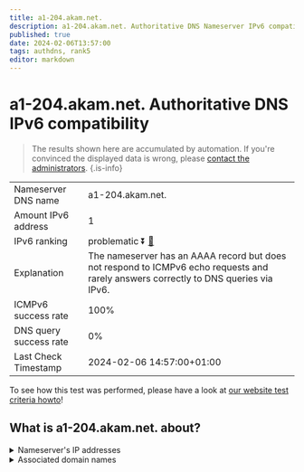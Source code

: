 ```yaml
---
title: a1-204.akam.net.
description: a1-204.akam.net. Authoritative DNS Nameserver IPv6 compatibility
published: true
date: 2024-02-06T13:57:00
tags: authdns, rank5
editor: markdown
---
```


# a1-204.akam.net. Authoritative DNS IPv6 compatibility

> The results shown here are accumulated by automation. If you're convinced the displayed data is wrong, please [contact the administrators](/howto/chat). 
{.is-info}




|   |   |
| - | - |
| Nameserver DNS name | a1-204.akam.net.
| Amount IPv6 address | 1
| IPv6 ranking | problematic :arrow_double_down: [🔗](/howto/ranking) |
| Explanation | The nameserver has an AAAA record but does not respond to ICMPv6 echo requests and rarely answers correctly to DNS queries via IPv6. |
| ICMPv6 success rate | 100%|
| DNS query success rate | 0% |
| Last Check Timestamp | 2024-02-06 14:57:00+01:00 |

To see how this test was performed, please have a look at [our website test criteria howto](/howto/testcriteria/authdns)!


## What is a1-204.akam.net. about?




<details>
<summary>Nameserver's IP addresses</summary>

2600:1401:2::cc

</details>



<details>
<summary>Associated domain names</summary>

www.dailymail.co.uk

</details>
